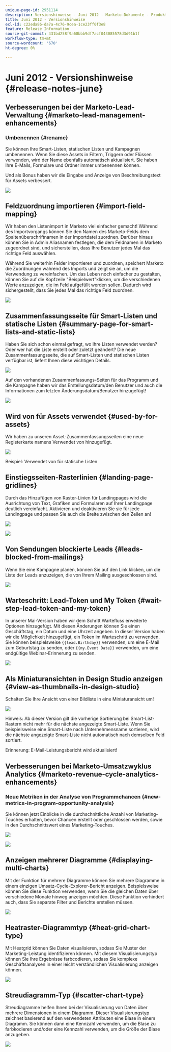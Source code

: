 ```yaml
---
unique-page-id: 2951114
description: Versionshinweise - Juni 2012 - Marketo-Dokumente - Produktdokumentation
title: Juni 2012 - Versionshinweise
exl-id: c22eda86-da7a-4c76-9cea-1ce23ff0f3e8
feature: Release Information
source-git-commit: 431bd258f9a68bbb9df7acf043085578d3d91b1f
workflow-type: tm+mt
source-wordcount: '670'
ht-degree: 0%

---
```


# Juni 2012 - Versionshinweise {#release-notes-june}

## Verbesserungen bei der Marketo-Lead-Verwaltung {#marketo-lead-management-enhancements}

### Umbenennen {#rename}

Sie können Ihre Smart-Listen, statischen Listen und Kampagnen umbenennen. Wenn Sie diese Assets in Filtern, Triggern oder Flüssen verwenden, wird der Name ebenfalls automatisch aktualisiert. Sie haben Ihre E-Mails, Formulare und Ordner immer umbenennen können.

Und als Bonus haben wir die Eingabe und Anzeige von Beschreibungstext für Assets verbessert.

![](assets/image2014-9-23-10-3a23-3a10.png)

## Feldzuordnung importieren {#import-field-mapping}

Wir haben den Listenimport in Marketo viel einfacher gemacht! Während des Importvorgangs können Sie den Namen des Marketo-Felds dem Spaltenüberschriftnamen in der Importdatei zuordnen. Darüber hinaus können Sie in Admin Aliasnamen festlegen, die dem Feldnamen in Marketo zugeordnet sind, und sicherstellen, dass Ihre Benutzer jedes Mal das richtige Feld auswählen.

Während Sie weiterhin Felder importieren und zuordnen, speichert Marketo die Zuordnungen während des Imports und zeigt sie an, um die Verwendung zu vereinfachen. Um das Leben noch einfacher zu gestalten, können Sie auf die Kopfzeile &quot;Beispielwert&quot;klicken, um die verschiedenen Werte anzuzeigen, die im Feld aufgefüllt werden sollen. Dadurch wird sichergestellt, dass Sie jedes Mal das richtige Feld zuordnen.

![](assets/image2014-9-23-10-3a23-3a27.png)

## Zusammenfassungsseite für Smart-Listen und statische Listen {#summary-page-for-smart-lists-and-static-lists}

Haben Sie sich schon einmal gefragt, wo Ihre Listen verwendet werden? Oder wer hat die Liste erstellt oder zuletzt geändert? Die neue Zusammenfassungsseite, die auf Smart-Listen und statischen Listen verfügbar ist, liefert Ihnen diese wichtigen Details.

![](assets/image2014-9-23-10-3a23-3a40.png)

Auf den vorhandenen Zusammenfassungs-Seiten für das Programm und die Kampagne haben wir das Erstellungsdatum/den Benutzer und auch die Informationen zum letzten Änderungsdatum/Benutzer hinzugefügt!

![](assets/image2014-9-23-10-3a23-3a54.png)

## Wird von für Assets verwendet {#used-by-for-assets}

Wir haben zu unseren Asset-Zusammenfassungsseiten eine neue Registerkarte namens Verwendet von hinzugefügt.

![](assets/image2014-9-23-10-3a24-3a5.png)

Beispiel: Verwendet von für statische Listen

## Einstiegsseiten-Rasterlinien {#landing-page-gridlines}

Durch das Hinzufügen von Raster-Linien für Landingpages wird die Ausrichtung von Text, Grafiken und Formularen auf Ihrer Landingpage deutlich vereinfacht. Aktivieren und deaktivieren Sie sie für jede Landingpage und passen Sie auch die Breite zwischen den Zeilen an!

![](assets/image2014-9-23-10-3a24-3a19.png)

![](assets/image2014-9-23-10-3a24-3a33.png)

## Von Sendungen blockierte Leads {#leads-blocked-from-mailings}

Wenn Sie eine Kampagne planen, können Sie auf den Link klicken, um die Liste der Leads anzuzeigen, die von Ihrem Mailing ausgeschlossen sind.

![](assets/image2014-9-23-10-3a24-3a51.png)

## Warteschritt: Lead-Token und My Token {#wait-step-lead-token-and-my-token}

In unserer Mai-Version haben wir dem Schritt Wartefluss erweiterte Optionen hinzugefügt. Mit diesen Änderungen können Sie einen Geschäftstag, ein Datum und eine Uhrzeit angeben. In dieser Version haben wir die Möglichkeit hinzugefügt, ein Token im Warteschritt zu verwenden. Sie können beispielsweise `{{lead.Birthday}}` verwenden, um eine E-Mail zum Geburtstag zu senden, oder `{{my.Event Date}}` verwenden, um eine endgültige Webinar-Erinnerung zu senden.

![](assets/image2014-9-23-10-3a25-3a57.png)

## Als Miniaturansichten in Design Studio anzeigen {#view-as-thumbnails-in-design-studio}

Schalten Sie Ihre Ansicht von einer Bildliste in eine Miniaturansicht um!

![](assets/image2014-9-23-10-3a26-3a13.png)

Hinweis: Ab dieser Version gilt die vorherige Sortierung bei Smart-List-Rastern nicht mehr für die nächste angezeigte Smart-Liste. Wenn Sie beispielsweise eine Smart-Liste nach Unternehmensname sortieren, wird die nächste angezeigte Smart-Liste nicht automatisch nach demselben Feld sortiert.

Erinnerung: E-Mail-Leistungsbericht wird aktualisiert!

## Verbesserungen bei Marketo-Umsatzwyklus Analytics {#marketo-revenue-cycle-analytics-enhancements}

### Neue Metriken in der Analyse von Programmchancen  {#new-metrics-in-program-opportunity-analysis}

Sie können jetzt Einblicke in die durchschnittliche Anzahl von Marketing-Touches erhalten, bevor Chancen erstellt oder geschlossen werden, sowie in den Durchschnittswert eines Marketing-Touches.

![](assets/image2014-9-23-10-3a26-3a30.png)

![](assets/image2014-9-23-10-3a26-3a41.png)

## Anzeigen mehrerer Diagramme {#displaying-multi-charts}

Mit der Funktion für mehrere Diagramme können Sie mehrere Diagramme in einem einzigen Umsatz-Cycle-Explorer-Bericht anzeigen. Beispielsweise können Sie diese Funktion verwenden, wenn Sie die gleichen Daten über verschiedene Monate hinweg anzeigen möchten. Diese Funktion verhindert auch, dass Sie separate Filter und Berichte erstellen müssen.

![](assets/image2014-9-23-10-3a27-3a41.png)

## Heatraster-Diagrammtyp  {#heat-grid-chart-type}

Mit Heatgrid können Sie Daten visualisieren, sodass Sie Muster der Marketing-Leistung identifizieren können. Mit diesem Visualisierungstyp können Sie Ihre Ergebnisse farbcodieren, sodass Sie komplexe Geschäftsanalysen in einer leicht verständlichen Visualisierung anzeigen können.

![](assets/image2014-9-23-10-3a28-3a21.png)

## Streudiagramm-Typ  {#scatter-chart-type}

Streudiagramme helfen Ihnen bei der Visualisierung von Daten über mehrere Dimensionen in einem Diagramm. Dieser Visualisierungstyp zeichnet basierend auf den verwendeten Attributen eine Blase in einem Diagramm. Sie können dann eine Kennzahl verwenden, um die Blase zu farbkodieren und/oder eine Kennzahl verwenden, um die Größe der Blase anzugeben.

![](assets/image2014-9-23-10-3a29-3a7.png)
